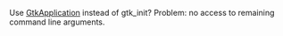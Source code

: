 Use [GtkApplication](https://wiki.gnome.org/HowDoI/GtkApplication)
instead of gtk_init? Problem: no access to remaining command line
arguments.
